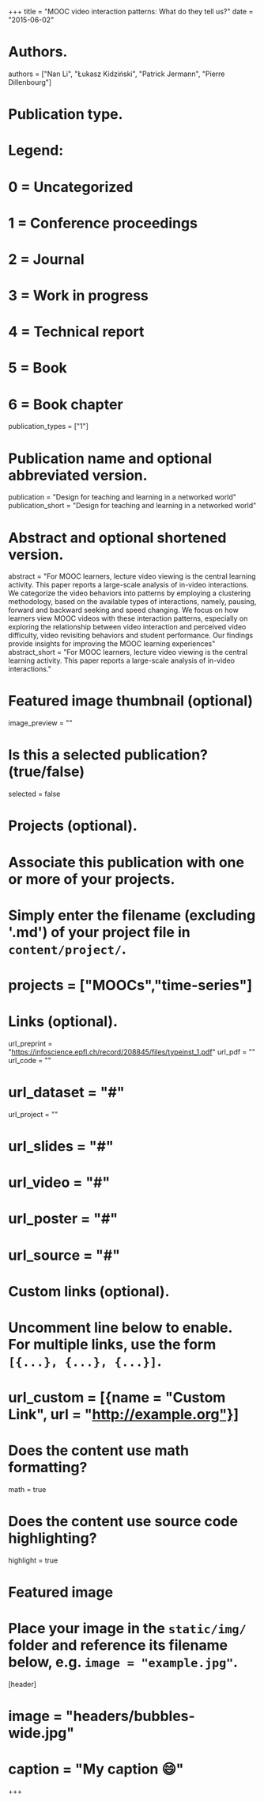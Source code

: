 +++
title = "MOOC video interaction patterns: What do they tell us?"
date = "2015-06-02"

# Authors. 
authors = ["Nan Li", "Łukasz Kidziński", "Patrick Jermann", "Pierre Dillenbourg"]

# Publication type.
# Legend:
# 0 = Uncategorized
# 1 = Conference proceedings
# 2 = Journal
# 3 = Work in progress
# 4 = Technical report
# 5 = Book
# 6 = Book chapter
publication_types = ["1"]

# Publication name and optional abbreviated version.
publication = "Design for teaching and learning in a networked world"
publication_short = "Design for teaching and learning in a networked world"

# Abstract and optional shortened version.
abstract = "For MOOC learners, lecture video viewing  is  the  central learning  activity.  This  paper  reports  a  large-scale  analysis of in-video interactions. We categorize the video behaviors into patterns by employing a clustering methodology, based on the available types of interactions, namely, pausing, forward and backward seeking and speed changing. We focus on how learners view MOOC videos with these interaction patterns, especially  on  exploring  the  relationship  between  video  interaction  and perceived video difficulty, video revisiting behaviors and student performance. Our findings provide insights for improving the MOOC learning experiences"
abstract_short = "For MOOC learners, lecture video viewing  is  the  central learning  activity.  This  paper  reports  a  large-scale  analysis of in-video interactions."

# Featured image thumbnail (optional)
image_preview = ""

# Is this a selected publication? (true/false)
selected = false

# Projects (optional).
#   Associate this publication with one or more of your projects.
#   Simply enter the filename (excluding '.md') of your project file in `content/project/`.
# projects = ["MOOCs","time-series"]

# Links (optional).
url_preprint = "https://infoscience.epfl.ch/record/208845/files/typeinst_1.pdf"
url_pdf = ""
url_code = ""
# url_dataset = "#"
url_project = ""
# url_slides = "#"
# url_video = "#"
# url_poster = "#"
# url_source = "#"

# Custom links (optional).
#   Uncomment line below to enable. For multiple links, use the form `[{...}, {...}, {...}]`.
# url_custom = [{name = "Custom Link", url = "http://example.org"}]

# Does the content use math formatting?
math = true

# Does the content use source code highlighting?
highlight = true

# Featured image
# Place your image in the `static/img/` folder and reference its filename below, e.g. `image = "example.jpg"`.
[header]
# image = "headers/bubbles-wide.jpg"
# caption = "My caption :smile:"

+++

<!-- More detail can easily be written here using *Markdown* and $\rm \LaTeX$ math code. -->
